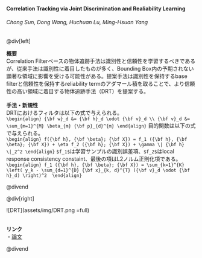 #### Correlation Tracking via Joint Discrimination and Realiability Learning
###### Chong Sun, Dong Wang, Huchuan Lu, Ming-Hsuan Yang

@div[left]

__概要__<br>
Correlation Filterベースの物体追跡手法は識別性と信頼性を学習するべきであるが、従来手法は識別性に着目したものが多く、Bounding Box内の予期されない顕著な領域に影響を受ける可能性がある。提案手法は識別性を保持するbase filterと信頼性を保持するreliability termのアダマール積を取ることで、より信頼性の高い領域に着目する物体追跡手法（DRT）を提案する。<br>
<br>
__手法・新規性__<br>
DRTにおけるフィルタは以下の式で与えられる。<br>
`\begin{align} {\bf w}_d &= {\bf h}_d \odot {\bf v}_d \\ {\bf v}_d &= \sum_{m=1}^{M} \beta_{m} {\bf p}_{d}^{m} \end{align}`
目的関数は以下の式で与えられる。<br>
`\begin{align} f({\bf h}, {\bf \beta}; {\bf X}) = f_1 ({\bf h}, {\bf \beta}; {\bf X}) + \eta f_2 ({\bf h}; {\bf X}) + \gamma \| {\bf h} \|_2^2 \end{align}`
`$f_1$`は学習サンプルの識別誤差項、`$f_2$`はlocal response consistency constaint、最後の項はL2ノルム正則化項である。<br>
`\begin{align} f_1 ({\bf h}, {\bf \beta}; {\bf X}) = \sum_{k=1}^{K} \left( y_k - \sum_{d=1}^{D} {\bf x}_{k, d}^{T} ({\bf v}_d \odot {\bf h}_d) \right)^2  \end{align}`

@divend

@div[right]

![DRT](assets/img/DRT.png =full)<br>
<br>

__リンク__<br>
・[論文](https://arxiv.org/pdf/1804.08965.pdf)<br>

@divend